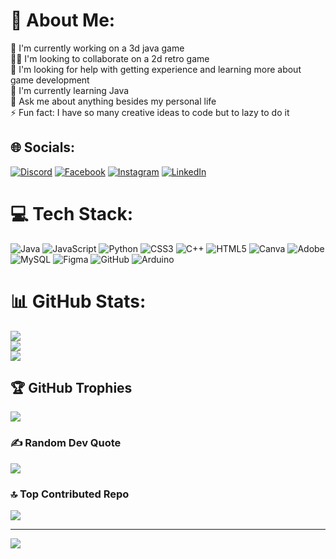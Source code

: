 # 💫 About Me:
🔭 I'm currently working on a 3d java game<br>👯‍♀️ I'm looking to collaborate on  a 2d retro game<br>🤝 I'm looking for help with getting experience and learning more about game development<br>🌱 I'm currently learning Java<br>💬 Ask me about anything besides my personal life<br>⚡ Fun fact: I have so many creative ideas to code but to lazy to do it


## 🌐 Socials:
[![Discord](https://img.shields.io/badge/Discord-%237289DA.svg?logo=discord&logoColor=white)](https://discord.gg/https://discord.gg/8XaNQesz) [![Facebook](https://img.shields.io/badge/Facebook-%231877F2.svg?logo=Facebook&logoColor=white)](https://facebook.com/nat.is.broken) [![Instagram](https://img.shields.io/badge/Instagram-%23E4405F.svg?logo=Instagram&logoColor=white)](https://instagram.com/heisburning) [![LinkedIn](https://img.shields.io/badge/LinkedIn-%230077B5.svg?logo=linkedin&logoColor=white)](https://linkedin.com/in/in/nathaniel-m-abaya) 

# 💻 Tech Stack:
![Java](https://img.shields.io/badge/java-%23ED8B00.svg?style=for-the-badge&logo=openjdk&logoColor=white) ![JavaScript](https://img.shields.io/badge/javascript-%23323330.svg?style=for-the-badge&logo=javascript&logoColor=%23F7DF1E) ![Python](https://img.shields.io/badge/python-3670A0?style=for-the-badge&logo=python&logoColor=ffdd54) ![CSS3](https://img.shields.io/badge/css3-%231572B6.svg?style=for-the-badge&logo=css3&logoColor=white) ![C++](https://img.shields.io/badge/c++-%2300599C.svg?style=for-the-badge&logo=c%2B%2B&logoColor=white) ![HTML5](https://img.shields.io/badge/html5-%23E34F26.svg?style=for-the-badge&logo=html5&logoColor=white) ![Canva](https://img.shields.io/badge/Canva-%2300C4CC.svg?style=for-the-badge&logo=Canva&logoColor=white) ![Adobe](https://img.shields.io/badge/adobe-%23FF0000.svg?style=for-the-badge&logo=adobe&logoColor=white) ![MySQL](https://img.shields.io/badge/mysql-4479A1.svg?style=for-the-badge&logo=mysql&logoColor=white) ![Figma](https://img.shields.io/badge/figma-%23F24E1E.svg?style=for-the-badge&logo=figma&logoColor=white) ![GitHub](https://img.shields.io/badge/github-%23121011.svg?style=for-the-badge&logo=github&logoColor=white) ![Arduino](https://img.shields.io/badge/-Arduino-00979D?style=for-the-badge&logo=Arduino&logoColor=white)
# 📊 GitHub Stats:
![](https://github-readme-stats.vercel.app/api?username=Q-uetzalcoatl&theme=dark&hide_border=false&include_all_commits=true&count_private=true)<br/>
![](https://github-readme-streak-stats.herokuapp.com/?user=Q-uetzalcoatl&theme=dark&hide_border=false)<br/>
![](https://github-readme-stats.vercel.app/api/top-langs/?username=Q-uetzalcoatl&theme=dark&hide_border=false&include_all_commits=true&count_private=true&layout=compact)

## 🏆 GitHub Trophies
![](https://github-profile-trophy.vercel.app/?username=Q-uetzalcoatl&theme=dark&no-frame=false&no-bg=true&margin-w=4)

### ✍️ Random Dev Quote
![](https://quotes-github-readme.vercel.app/api?type=vetical&theme=dark)

### 🔝 Top Contributed Repo
![](https://github-contributor-stats.vercel.app/api?username=Q-uetzalcoatl&limit=5&theme=dark&combine_all_yearly_contributions=true)

---
[![](https://visitcount.itsvg.in/api?id=Q-uetzalcoatl&icon=10&color=3)](https://visitcount.itsvg.in)

